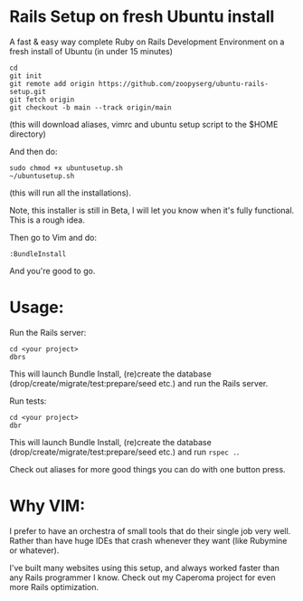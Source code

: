 # Rails Setup on fresh Ubuntu install

A fast &amp; easy way complete Ruby on Rails Development Environment on a fresh install of Ubuntu (in under 15 minutes)

````
cd
git init
git remote add origin https://github.com/zoopyserg/ubuntu-rails-setup.git
git fetch origin
git checkout -b main --track origin/main
````

(this will download aliases, vimrc and ubuntu setup script to the $HOME directory)

And then do:
````
sudo chmod +x ubuntusetup.sh
~/ubuntusetup.sh
````
(this will run all the installations).

Note, this installer is still in Beta, I will let you know when it's fully functional.
This is a rough idea.

Then go to Vim and do:
````
:BundleInstall
````
And you're good to go.

# Usage:
Run the Rails server:
````
cd <your project>
dbrs
````
This will launch Bundle Install, (re)create the database (drop/create/migrate/test:prepare/seed etc.) and run the Rails server.

Run tests:
````
cd <your project>
dbr
````
This will launch Bundle Install, (re)create the database (drop/create/migrate/test:prepare/seed etc.) and run `rspec .`.

Check out aliases for more good things you can do with one button press.

# Why VIM:
I prefer to have an orchestra of small tools that do their single job very well.
Rather than have huge IDEs that crash whenever they want (like Rubymine or whatever).

I've built many websites using this setup, and always worked faster than any Rails programmer I know.
Check out my Caperoma project for even more Rails optimization.
